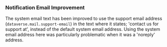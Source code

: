 ### Notification Email Improvement

The system email text has been improved to use the support email address (`dataverse.mail.support-email`) in the text where it states; 'contact us for support at', instead of the default system email address.
Using the system email address here was particularly problematic when it was a 'noreply' address. 
